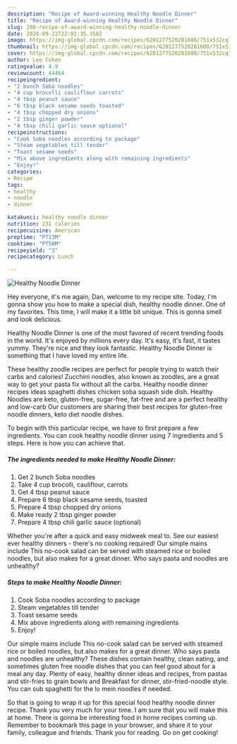 ```yaml
---
description: "Recipe of Award-winning Healthy Noodle Dinner"
title: "Recipe of Award-winning Healthy Noodle Dinner"
slug: 208-recipe-of-award-winning-healthy-noodle-dinner
date: 2020-09-22T22:01:35.358Z
image: https://img-global.cpcdn.com/recipes/6201277520281600/751x532cq70/healthy-noodle-dinner-recipe-main-photo.jpg
thumbnail: https://img-global.cpcdn.com/recipes/6201277520281600/751x532cq70/healthy-noodle-dinner-recipe-main-photo.jpg
cover: https://img-global.cpcdn.com/recipes/6201277520281600/751x532cq70/healthy-noodle-dinner-recipe-main-photo.jpg
author: Leo Cohen
ratingvalue: 4.9
reviewcount: 44464
recipeingredient:
- "2 bunch Soba noodles"
- "4 cup brocolli cauliflour carrots"
- "4 tbsp peanut sauce"
- "6 tbsp black sesame seeds toasted"
- "4 tbsp chopped dry onions"
- "2 tbsp ginger powder"
- "4 tbsp chili garlic sauce optional"
recipeinstructions:
- "Cook Soba noodles according to package"
- "Steam vegetables till tender"
- "Toast sesame seeds"
- "Mix above ingredients along with remaining ingredients"
- "Enjoy!"
categories:
- Recipe
tags:
- healthy
- noodle
- dinner

katakunci: healthy noodle dinner 
nutrition: 231 calories
recipecuisine: American
preptime: "PT13M"
cooktime: "PT50M"
recipeyield: "3"
recipecategory: Lunch

---
```



![Healthy Noodle Dinner](https://img-global.cpcdn.com/recipes/6201277520281600/751x532cq70/healthy-noodle-dinner-recipe-main-photo.jpg)

Hey everyone, it's me again, Dan, welcome to my recipe site. Today, I'm gonna show you how to make a special dish, healthy noodle dinner. One of my favorites. This time, I will make it a little bit unique. This is gonna smell and look delicious.

Healthy Noodle Dinner is one of the most favored of recent trending foods in the world. It's enjoyed by millions every day. It's easy, it's fast, it tastes yummy. They're nice and they look fantastic. Healthy Noodle Dinner is something that I have loved my entire life.

These healthy zoodle recipes are perfect for people trying to watch their carbs and calories! Zucchini noodles, also known as zoodles, are a great way to get your pasta fix without all the carbs. Healthy noodle dinner recipes ideas spaghetti dishes chicken soba squash side dish. Healthy Noodles are keto, gluten-free, sugar-free, fat-free and are a perfect healthy and low-carb Our customers are sharing their best recipes for gluten-free noodle dinners, keto diet noodle dishes.


To begin with this particular recipe, we have to first prepare a few ingredients. You can cook healthy noodle dinner using 7 ingredients and 5 steps. Here is how you can achieve that.

<!--inarticleads1-->

##### The ingredients needed to make Healthy Noodle Dinner:

1. Get 2 bunch Soba noodles
1. Take 4 cup brocolli, cauliflour, carrots
1. Get 4 tbsp peanut sauce
1. Prepare 6 tbsp black sesame seeds, toasted
1. Prepare 4 tbsp chopped dry onions
1. Make ready 2 tbsp ginger powder
1. Prepare 4 tbsp chili garlic sauce (optional)


Whether you&#39;re after a quick and easy midweek meal to. See our easiest ever healthy dinners - there&#39;s no cooking required! Our simple mains include This no-cook salad can be served with steamed rice or boiled noodles, but also makes for a great dinner. Who says pasta and noodles are unhealthy? 

<!--inarticleads2-->

##### Steps to make Healthy Noodle Dinner:

1. Cook Soba noodles according to package
1. Steam vegetables till tender
1. Toast sesame seeds
1. Mix above ingredients along with remaining ingredients
1. Enjoy!


Our simple mains include This no-cook salad can be served with steamed rice or boiled noodles, but also makes for a great dinner. Who says pasta and noodles are unhealthy? These dishes contain healthy, clean eating, and sometimes gluten free noodle dishes that you can feel good about for a meal any day. Plenty of easy, healthy dinner ideas and recipes, from pastas and stir-fries to grain bowls and Breakfast for dinner, stir-fried-noodle style. You can sub spaghetti for the lo mein noodles if needed. 

So that is going to wrap it up for this special food healthy noodle dinner recipe. Thank you very much for your time. I am sure that you will make this at home. There is gonna be interesting food in home recipes coming up. Remember to bookmark this page in your browser, and share it to your family, colleague and friends. Thank you for reading. Go on get cooking!
